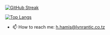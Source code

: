 <!-- [![](https://github-readme-stats.vercel.app/api?username=hamis-juma&theme=dark)](https://github.com/hamis-juma/github-readme-stats) -->

[![GitHub Streak](http://github-readme-streak-stats.herokuapp.com?user=hamis-juma&theme=dark&background=000000)](https://git.io/streak-stats)

[![Top Langs](https://github-readme-stats.vercel.app/api/top-langs/?username=hamis-juma)](https://github.com/hamis-juma/github-readme-stats)

- 📫 How to reach me: h.hamis@lynrantic.co.tz

<!-- ### Hi there 👋


**hamis-juma/hamis-juma** is a ✨ _special_ ✨ repository because its `README.md` (this file) appears on your GitHub profile.

Here are some ideas to get you started:

- 🔭 I’m currently working on ...
- 🌱 I’m currently learning ...
- 👯 I’m looking to collaborate on ...
- 🤔 I’m looking for help with ...
- 💬 Ask me about ...
- 📫 How to reach me: ...
- 😄 Pronouns: ...
- ⚡ Fun fact: ...
-->
